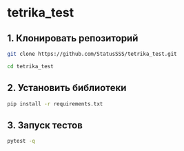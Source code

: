 # tetrika_test


## 1. Клонировать репозиторий
```bash
git clone https://github.com/StatusSSS/tetrika_test.git

cd tetrika_test
```

## 2. Установить библиотеки

```bash
pip install -r requirements.txt
```


## 3. Запуск тестов
```bash
pytest -q
```